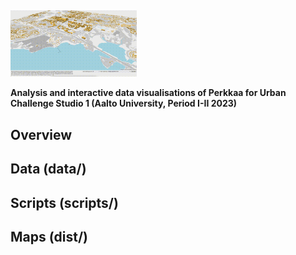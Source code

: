 <div align="left" style="margin-top: 5px; margin-bottom: 10px;">
  <img alt="building analysis - use, physical and functional attributes" src="./docs/img/building_level.gif" width="40%"></a>
  <p><b>Analysis and interactive data visualisations of Perkkaa for Urban Challenge Studio 1 (Aalto University, Period I-II 2023)</b></p>
</div>

## Overview 

## Data (data/)

## Scripts (scripts/)

## Maps (dist/)